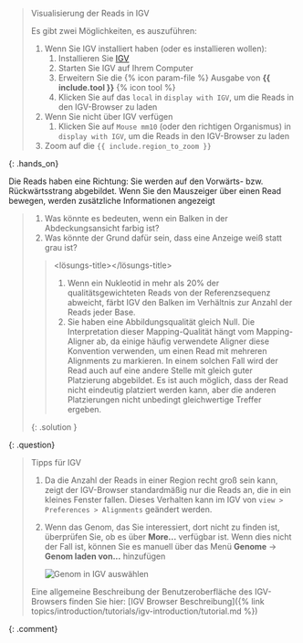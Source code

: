> <hands-on-title>Visualisierung der Reads in IGV</hands-on-title>
> 
> Es gibt zwei Möglichkeiten, es auszuführen:
> 
> 1. Wenn Sie IGV installiert haben (oder es installieren wollen):
>     1. Installieren Sie [IGV](https://software.broadinstitute.org/software/igv/download)
>     2. Starten Sie IGV auf Ihrem Computer
>     3. Erweitern Sie die {% icon param-file %} Ausgabe von **{{ include.tool }}** {% icon tool %}
>     4. Klicken Sie auf das `local` in `display with IGV`, um die Reads in den IGV-Browser zu laden
> 2. Wenn Sie nicht über IGV verfügen
>     1. Klicken Sie auf `Mouse mm10` (oder den richtigen Organismus) in `display with IGV`, um die Reads in den IGV-Browser zu laden
> 4. Zoom auf die `{{ include.region_to_zoom }}`
> 
{: .hands_on}

Die Reads haben eine Richtung: Sie werden auf den Vorwärts- bzw. Rückwärtsstrang abgebildet. Wenn Sie den Mauszeiger über einen Read bewegen, werden zusätzliche Informationen angezeigt

> <question-title></question-title>
> 
> 1. Was könnte es bedeuten, wenn ein Balken in der Abdeckungsansicht farbig ist?
> 2. Was könnte der Grund dafür sein, dass eine Anzeige weiß statt grau ist?
> 
> > <lösungs-title></lösungs-title>
> > 1. Wenn ein Nukleotid in mehr als 20% der qualitätsgewichteten Reads von der Referenzsequenz abweicht, färbt IGV den Balken im Verhältnis zur Anzahl der Reads jeder Base.
> > 2. Sie haben eine Abbildungsqualität gleich Null. Die Interpretation dieser Mapping-Qualität hängt vom Mapping-Aligner ab, da einige häufig verwendete Aligner diese Konvention verwenden, um einen Read mit mehreren Alignments zu markieren. In einem solchen Fall wird der Read auch auf eine andere Stelle mit gleich guter Platzierung abgebildet. Es ist auch möglich, dass der Read nicht eindeutig platziert werden kann, aber die anderen Platzierungen nicht unbedingt gleichwertige Treffer ergeben.
> > 
> {: .solution }
> 
{: .question}

> <comment-title>Tipps für IGV</comment-title>
> 1. Da die Anzahl der Reads in einer Region recht groß sein kann, zeigt der IGV-Browser standardmäßig nur die Reads an, die in ein kleines Fenster fallen. Dieses Verhalten kann im IGV von `view > Preferences > Alignments` geändert werden.
> 2. Wenn das Genom, das Sie interessiert, dort nicht zu finden ist, überprüfen Sie, ob es über **More...** verfügbar ist. Wenn dies nicht der Fall ist, können Sie es manuell über das Menü **Genome** -> **Genom laden von...** hinzufügen
> 
>    ![Genom in IGV auswählen](../../images/igv_select_genome.png "Genom in IGV auswählen")
> 
> Eine allgemeine Beschreibung der Benutzeroberfläche des IGV-Browsers finden Sie hier: [IGV Browser Beschreibung]({% link topics/introduction/tutorials/igv-introduction/tutorial.md %})
> 
{: .comment}


